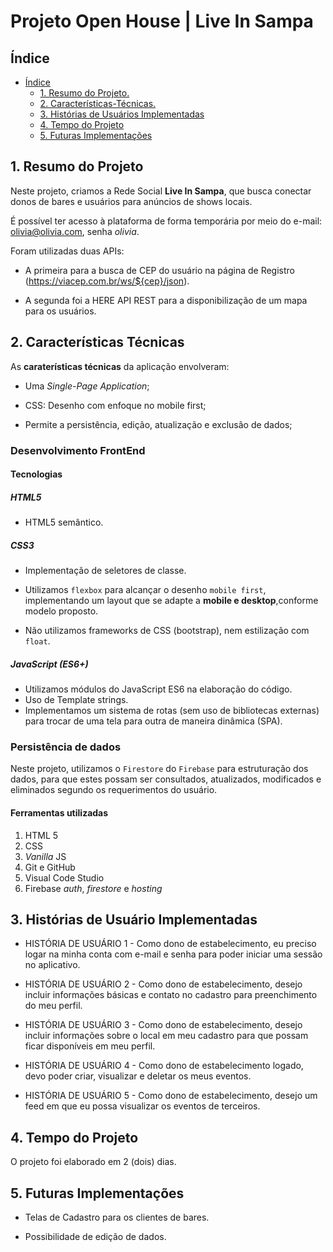 # Projeto Open House | Live In Sampa 

## Índice
- [Índice](#live-in-sampa)
  - [1. Resumo do Projeto.](#1-resumo-do-projeto)
  - [2. Características-Técnicas.](#2-características-técnicas)
  - [3. Histórias de Usuários Implementadas](#3-histórias-de-usuário-implementadas)
  - [4. Tempo do Projeto](#4-tempo-do-projeto)
  - [5. Futuras Implementações](#6-futuras-implementacoes)

## 1. Resumo do Projeto

Neste projeto, criamos a Rede Social **Live In Sampa**, que busca conectar donos de bares e usuários para anúncios de shows locais. 

É possível ter acesso à plataforma de forma temporária por meio do e-mail: olivia@olivia.com, senha _olivia_.

Foram utilizadas duas APIs: 

* A primeira para a busca de CEP do usuário na página de Registro (https://viacep.com.br/ws/${cep}/json).

* A segunda foi a HERE API REST para a disponibilização de um mapa para os usuários.

## 2. Características Técnicas

As **caraterísticas técnicas** da aplicação envolveram:
- Uma *Single-Page Application*;

- CSS: Desenho com enfoque no mobile first;

- Permite a persistência, edição, atualização e exclusão de dados;

### Desenvolvimento FrontEnd

#### Tecnologias 

##### HTML5 
* HTML5 semântico.

##### CSS3
* Implementação de seletores de classe.

* Utilizamos `flexbox` para alcançar o desenho `mobile first`, implementando um layout que se adapte a **mobile e desktop**,conforme modelo proposto.

* Não utilizamos frameworks de CSS (bootstrap), nem estilização com `float`.

##### JavaScript (ES6+)

* Utilizamos módulos do JavaScript ES6 na elaboração do código.
* Uso de Template strings.
* Implementamos um sistema de rotas (sem uso de bibliotecas externas) para trocar de uma tela para outra de maneira dinâmica (SPA).

### Persistência de dados

Neste projeto, utilizamos o `Firestore` do `Firebase` para estruturação dos dados, para que estes possam ser consultados, atualizados, modificados e eliminados segundo os requerimentos do usuário.

#### Ferramentas utilizadas

1. HTML 5
2. CSS
3. *Vanilla* JS
4. Git e GitHub
5. Visual Code Studio
6. Firebase *auth*, *firestore* e *hosting*

## 3. Histórias de Usuário Implementadas
 
* HISTÓRIA DE USUÁRIO 1 - Como dono de estabelecimento, eu preciso logar na minha conta com e-mail e senha para poder iniciar uma sessão no aplicativo.

* HISTÓRIA DE USUÁRIO 2 - Como dono de estabelecimento, desejo incluir informações básicas e contato no cadastro para preenchimento do meu perfil.

* HISTÓRIA DE USUÁRIO 3 - Como dono de estabelecimento, desejo incluir informações sobre o local em meu cadastro para que possam ficar disponíveis em meu perfil.

* HISTÓRIA DE USUÁRIO 4 - Como dono de estabelecimento logado, devo poder criar, visualizar e deletar os meus eventos.

* HISTÓRIA DE USUÁRIO 5 - Como dono de estabelecimento, desejo um feed em que eu possa visualizar os eventos de terceiros.

## 4. Tempo do Projeto
 
O projeto foi elaborado em 2 (dois) dias.

## 5. Futuras Implementações

* Telas de Cadastro para os clientes de bares.

* Possibilidade de edição de dados.

